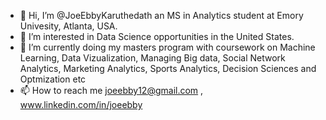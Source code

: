 - 👋 Hi, I’m @JoeEbbyKaruthedath an MS in Analytics student at Emory Univesity, Atlanta, USA.
- 👀 I’m interested in Data Science opportunities in the United States.
- 🌱 I’m currently doing my masters program with coursework on Machine Learning, Data Vizualization, Managing Big data, Social Network Analytics, Marketing Analytics, Sports Analytics, Decision Sciences and Optmization etc
- 📫 How to reach me joeebby12@gmail.com , www.linkedin.com/in/joeebby

<!---
JoeEbbyKaruthedath/JoeEbbyKaruthedath is a ✨ special ✨ repository because its `README.md` (this file) appears on your GitHub profile.
You can click the Preview link to take a look at your changes.
--->
